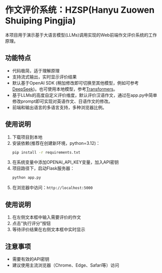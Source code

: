 # 作文评价系统：HZSP(Hanyu Zuowen Shuiping Pingjia)
本项目用于演示基于大语言模型(LLMs)调用实现的Web前端作文评价系统的工作原理。

## 功能特点
- 代码极简，适于理解原理
- 支持流式输出，实时显示评价结果
- 默认基于OpenAI SDK (稍加修改即可切换至其他模型，例如可参考[DeepSeek](https://api-docs.deepseek.com/zh-cn/))。也可使用本地模型，参考[Transformers](https://huggingface.co/docs/transformers/index)。
- 基于LLMs的高度自定义评价维度，默认评价汉语作文，通过在app.py中简单修改prompt即可实现对英语作文、日语作文的修改。
- 前端和输出语言的多语言支持，多种浏览器比例。

## 使用说明

1. 下载项目到本地
2. 安装依赖(推荐在创建新环境，python=3.12)：
   ```bash
   pip install -r requirements.txt
   ```
3. 在系统变量中添加OPENAI_API_KEY变量，加入API密钥
4. 项目路径下，启动Flask服务器：
   ```bash
   python app.py
   ```
2. 在浏览器中访问：`http://localhost:5000`

## 使用说明

1. 在左侧文本框中输入需要评价的作文
2. 点击"执行评分"按钮
3. 等待评价结果在右侧文本框中实时显示

## 注意事项

- 需要有效的API密钥
- 建议使用主流浏览器（Chrome、Edge、Safari等）访问 